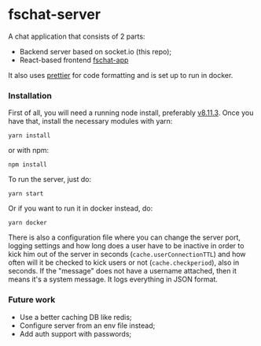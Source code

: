 # fschat-server
A chat application that consists of 2 parts:
 - Backend server based on socket.io (this repo);
 - React-based frontend [fschat-app](https://github.com/ezisezis/fschat-app)

It also uses [prettier](https://prettier.io/) for code formatting and is set up to run in docker. 
### Installation

First of all, you will need a running node install, preferably [v8.11.3](https://nodejs.org/en/). Once you have that, install the necessary modules with yarn:
```
yarn install
```
or with npm: 
```
npm install
```
To run the server, just do:
```
yarn start
```
Or if you want to run it in docker instead, do:
```
yarn docker
```
There is also a configuration file where you can change the server port, logging settings and how long does a user have to be inactive in order to kick him out of the server in seconds (`cache.userConnectionTTL`) and how often will it be checked to kick users or not (`cache.checkperiod`), also in seconds. If the "message" does not have a username attached, then it means it's a system message. It logs everything in JSON format.

### Future work
 - Use a better caching DB like redis;
 - Configure server from an env file instead;
 - Add auth support with passwords;
